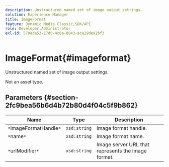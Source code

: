 ```yaml
---
description: Unstructured named set of image output settings.
solution: Experience Manager
title: ImageFormat
feature: Dynamic Media Classic,SDK/API
role: Developer,Administrator
exl-id: 570ada53-17d0-4c8a-8843-ace29de92bf3
---
```

# ImageFormat{#imageformat}

Unstructured named set of image output settings.

 Not an asset type. 

## Parameters {#section-2fc9bea56b6d4b72b80d4f04c5f9b862}

|  Name  | Type  | Description  |
|---|---|---|
|  `*`imageFormatHandle`*`  | `xsd:string`  | Image format handle.  |
|  `*`name`*`  | `xsd:string`  | Image format name.  |
|  `*`urlModifier`*`  | `xsd:string`  | Image server URL that represents the image format.  |
